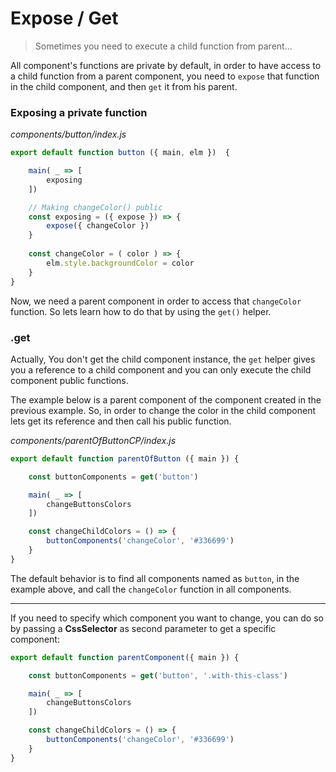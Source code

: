 
# Expose / Get

> Sometimes you need to execute a child function from parent...

All component's functions are private by default, in order to have access to a child function from a parent component, you need to `expose` that function in the child component, and then `get` it from his parent.

### Exposing a private function

*components/button/index.js*

```js
export default function button ({ main, elm })  {

    main( _ => [
        exposing
    ])

    // Making changeColor() public
    const exposing = ({ expose }) => {
        expose({ changeColor })
    }
        
    const changeColor = ( color ) => {
        elm.style.backgroundColor = color
    }        
}
```

Now, we need a parent component in order to access that `changeColor` function. So lets learn how to do that by using the `get()` helper.

### .get

Actually, You don't get the child component instance, the `get` helper gives you a reference to a child component and you can only execute the child component public functions.

The example below is a parent component of the component created in the previous example. So, in order to change the color in the child component lets get its reference and then call his public function.

*components/parentOfButtonCP/index.js*

```js
export default function parentOfButton ({ main }) {

    const buttonComponents = get('button')

    main( _ => [
        changeButtonsColors
    ])

    const changeChildColors = () => {
        buttonComponents('changeColor', '#336699')
    }
}
```

The default behavior is to find all components named as `button`, in the example above, and call the `changeColor` function in all components. 

---

If you need to specify which component you want to change, you can do so by passing a **CssSelector** as second parameter to get a specific component:

```js
export default function parentComponent({ main }) {

    const buttonComponents = get('button', '.with-this-class')

    main( _ => [
        changeButtonsColors
    ])

    const changeChildColors = () => {
        buttonComponents('changeColor', '#336699')
    }
}
```
